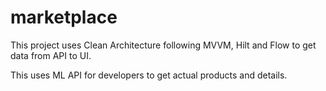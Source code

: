 # marketplace
This project uses Clean Architecture following MVVM, Hilt and Flow to get data from API to UI.

This uses ML API for developers to get actual products and details.
